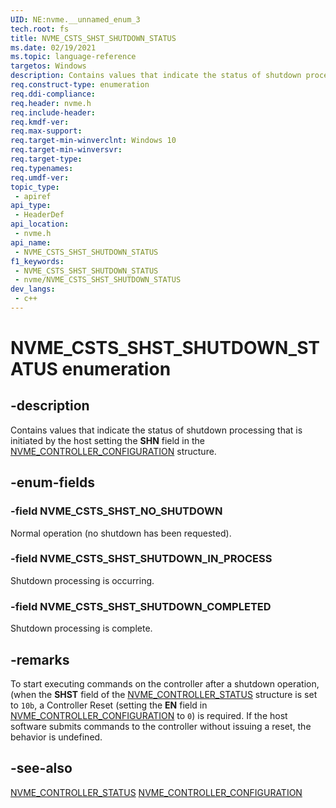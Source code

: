 ```yaml
---
UID: NE:nvme.__unnamed_enum_3
tech.root: fs 
title: NVME_CSTS_SHST_SHUTDOWN_STATUS
ms.date: 02/19/2021 
ms.topic: language-reference
targetos: Windows
description: Contains values that indicate the status of shutdown processing that is initiated by the host setting the **SHN** field in the [NVME_CONTROLLER_CONFIGURATION](ns-nvme-nvme_controller_configuration.md) structure.
req.construct-type: enumeration
req.ddi-compliance: 
req.header: nvme.h
req.include-header: 
req.kmdf-ver: 
req.max-support: 
req.target-min-winverclnt: Windows 10 
req.target-min-winversvr: 
req.target-type: 
req.typenames: 
req.umdf-ver: 
topic_type:
 - apiref
api_type:
 - HeaderDef
api_location:
 - nvme.h
api_name:
 - NVME_CSTS_SHST_SHUTDOWN_STATUS
f1_keywords:
 - NVME_CSTS_SHST_SHUTDOWN_STATUS
 - nvme/NVME_CSTS_SHST_SHUTDOWN_STATUS
dev_langs:
 - c++
---
```


# NVME_CSTS_SHST_SHUTDOWN_STATUS enumeration

## -description

Contains values that indicate the status of shutdown processing that is initiated by the host setting the **SHN** field in the [NVME_CONTROLLER_CONFIGURATION](ns-nvme-nvme_controller_configuration.md) structure.

## -enum-fields

### -field NVME_CSTS_SHST_NO_SHUTDOWN

Normal operation (no shutdown has been requested).

### -field NVME_CSTS_SHST_SHUTDOWN_IN_PROCESS

Shutdown processing is occurring.

### -field NVME_CSTS_SHST_SHUTDOWN_COMPLETED

Shutdown processing is complete.

## -remarks

To start executing commands on the controller after a shutdown operation, (when the **SHST** field of the [NVME_CONTROLLER_STATUS](ns-nvme-nvme_controller_status.md) structure is set to `10b`, a Controller Reset (setting the **EN** field in [NVME_CONTROLLER_CONFIGURATION](ns-nvme-nvme_controller_configuration.md) to `0`) is required. If the host software submits commands to the controller without issuing a reset, the behavior is undefined.

## -see-also

[NVME_CONTROLLER_STATUS](ns-nvme-nvme_controller_status.md)
[NVME_CONTROLLER_CONFIGURATION](ns-nvme-nvme_controller_configuration.md)
